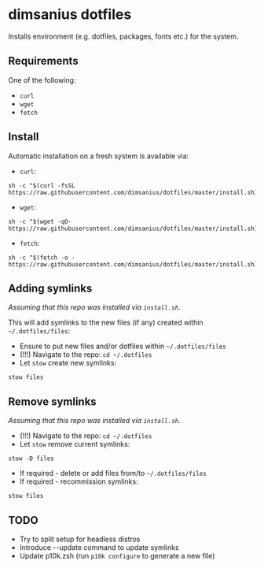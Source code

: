 # dimsanius dotfiles

Installs environment (e.g. dotfiles, packages, fonts etc.) for the system.

## Requirements

One of the following:

- `curl`
- `wget`
- `fetch`

## Install

Automatic installation on a fresh system is available via:

- `curl`:

```shell
sh -c "$(curl -fsSL https://raw.githubusercontent.com/dimsanius/dotfiles/master/install.sh)"
```

- `wget`:

```shell
sh -c "$(wget -qO- https://raw.githubusercontent.com/dimsanius/dotfiles/master/install.sh)"
```

- `fetch`:

```shell
sh -c "$(fetch -o - https://raw.githubusercontent.com/dimsanius/dotfiles/master/install.sh)"
```

## Adding symlinks

_Assuming that this repo was installed via `install.sh`._

This will add symlinks to the new files (if any) created within `~/.dotfiles/files`:

- Ensure to put new files and/or dotfiles within `~/.dotfiles/files`
- (!!!) Navigate to the repo: `cd ~/.dotfiles`
- Let `stow` create new symlinks:

```shell
stow files
```

## Remove symlinks

_Assuming that this repo was installed via `install.sh`._

- (!!!) Navigate to the repo: `cd ~/.dotfiles`
- Let `stow` remove current symlinks:

```shell
stow -D files
```

- If required - delete or add files from/to `~/.dotfiles/files`
- If required - recommission symlinks:

```shell
stow files
```

## TODO

- Try to split setup for headless distros
- Introduce --update command to update symlinks
- Update p10k.zsh (run `p10k configure` to generate a new file)

